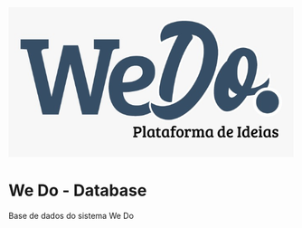 ![](https://github.com/marcos96x/We-Do-Client/blob/master/img/we-do.jpeg)  

# We Do - Database  

Base de dados do sistema We Do
